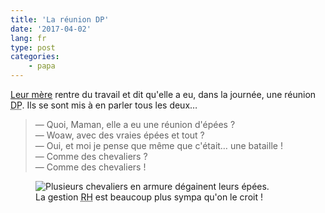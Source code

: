 ```yaml
---
title: 'La réunion DP'
date: '2017-04-02'
lang: fr
type: post
categories:
    - papa
---
```


[Leur mère](http://libelilou.github.io/) rentre du travail et dit qu'elle a eu, dans la journée, une réunion <abbr title="Délégués du Personnel">DP</abbr>. Ils se sont mis à en parler tous les deux…

> — Quoi, Maman, elle a eu une réunion d'épées ?  
> — Woaw, avec des vraies épées et tout ?  
> — Oui, et moi je pense que même que c'était… une bataille !  
> — Comme des chevaliers ?  
> — Comme des chevaliers !  

<figure>
  <img src="{{ page.url }}swords.gif" alt="Plusieurs chevaliers en armure dégainent leurs épées."/>
  <figcaption>La gestion <abbr title="Ressources Humaines">RH</abbr> est beaucoup plus sympa qu'on le croit !</figcaption>
</figure>

